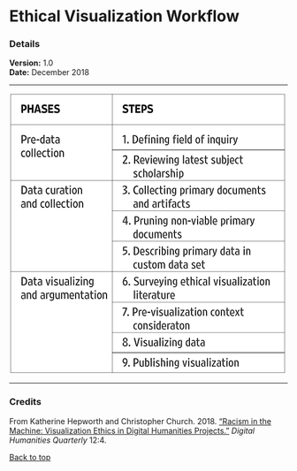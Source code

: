 # Ethical Visualization Workflow

### Details
**Version:** 1.0  
**Date:** December 2018

-----------------------------

![Ethical Visualization Workflow poster](/images/ethical_visualization_workflow_1_0.png)

-----------------------------
### Credits

From Katherine Hepworth and Christopher Church. 2018. [“Racism in the Machine: Visualization Ethics in Digital Humanities Projects.”](http://www.digitalhumanities.org/dhq/vol/12/4/000408/000408.html) *Digital Humanities Quarterly* 12:4.     

[Back to top](#ethical-visualization-workflow)